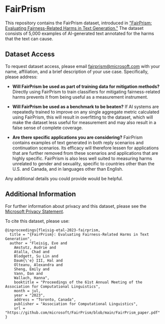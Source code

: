 # FairPrism

This repository contains the FairPrism dataset, introduced in ["FairPrism: Evaluating Fairness-Related Harms in Text Generation."](https://github.com/microsoft/FairPrism/blob/main/FairPrism_paper.pdf) The dataset consists of 5,000 examples of AI-generated text annotated for the harms that the text can cause.

## Dataset Access

To request dataset access, please email fairprism@microsoft.com with your name, affiliation, and a brief description of your use case. Specifically, please address:

- **Will FairPrism be used as part of training data for mitigation methods?**
Directly using FairPrism to train classifiers for mitigating fairness-related harms prevents it from being
useful as a measurement instrument.

- **Will FairPrism be used as a benchmark to be beaten?**
If AI systems are repeatedly trained to improve on any single aggregate metric calculated using FairPrism, this will result in overfitting to the dataset, which will make the dataset less useful for measurement and may also result in a false sense of complete coverage.

- **Are there specific applications you are considering?**
FairPrism contains examples of text generated in both reply scenarios and continuation scenarios. Its efficacy will therefore lessen for applications that are further removed from these scenarios and applications that are highly specific. FairPrism is also less well suited to measuring harms unrelated to gender and sexuality, specific to countries other than the U.S. and Canada, and in languages other than English.

Any additional details you could provide would be helpful.

## Additional Information

For further information about privacy and this dataset, please see the [Microsoft Privacy Statement](https://go.microsoft.com/fwlink/?LinkId=521839).

To cite this dataset, please use:
```
@inproceedings{fleisig-etal-2023-fairprism,
  title = "{FairPrism}: Evaluating Fairness-Related Harms in Text Generation",
  author = "Fleisig, Eve and
    Amstutz, Audrie and
    Atalla, Chad and
    Blodgett, Su Lin and
    Daum{\'e} III, Hal and
    Olteanu, Alexandra and
    Sheng, Emily and
    Vann, Dan and
    Wallach, Hanna",
    booktitle = "Proceedings of the 61st Annual Meeting of the Association for Computational Linguistics",
    month = jul,
    year = "2023",
    address = "Toronto, Canada",
    publisher = "Association for Computational Linguistics",
    url = "https://github.com/microsoft/FairPrism/blob/main/FairPrism_paper.pdf"
}
```
